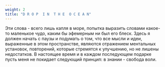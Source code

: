 ```yaml
---
weight: 2
title: "D R O P  I N  T H E  O C E A N" 
---
```


Эти слова - всего лишь капля в море, попытка выразить словами какое-то маленькое чудо, каким бы эфемерным ни был его блеск. Здесь я должен начать с паузы и подумать о том, что все мысли и идеи, выраженные в этом пространстве, являются отражением ментальных установок, повторений, которые стремятся к улучшению, но не лишены недостатков. В настоящее время и в каждом последующем подарке пусть меня не покидает следующий принцип: в знании - свобода воли.
